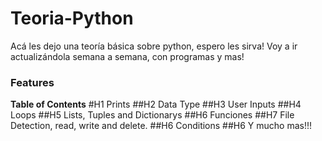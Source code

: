 # Teoria-Python
Acá les dejo una teoría básica sobre python, espero les sirva! Voy a ir actualizándola semana a semana, con programas y mas!
### Features

**Table of Contents**
#H1 Prints
##H2 Data Type
##H3 User Inputs
##H4 Loops
##H5 Lists, Tuples and Dictionarys
##H6 Funciones
##H7 File Detection, read, write and delete.
##H6 Conditions
##H6 Y mucho mas!!!

